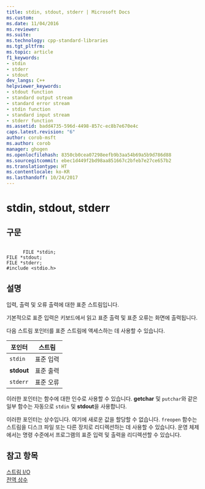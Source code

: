 ```yaml
---
title: stdin, stdout, stderr | Microsoft Docs
ms.custom: 
ms.date: 11/04/2016
ms.reviewer: 
ms.suite: 
ms.technology: cpp-standard-libraries
ms.tgt_pltfrm: 
ms.topic: article
f1_keywords:
- stdin
- stderr
- stdout
dev_langs: C++
helpviewer_keywords:
- stdout function
- standard output stream
- standard error stream
- stdin function
- standard input stream
- stderr function
ms.assetid: badd4735-596d-4498-857c-ec8b7e670e4c
caps.latest.revision: "6"
author: corob-msft
ms.author: corob
manager: ghogen
ms.openlocfilehash: 8350cb0cea07298eefb9b3aa54b69a5b9d786d88
ms.sourcegitcommit: ebec1d449f2bd98aa851667c2bfeb7e27ce657b2
ms.translationtype: HT
ms.contentlocale: ko-KR
ms.lasthandoff: 10/24/2017
---
```

# <a name="stdin-stdout-stderr"></a>stdin, stdout, stderr
## <a name="syntax"></a>구문  
  
```  
  
      FILE *stdin;   
FILE *stdout;   
FILE *stderr;   
#include <stdio.h>  
```  
  
## <a name="remarks"></a>설명  
 입력, 출력 및 오류 출력에 대한 표준 스트림입니다.  
  
 기본적으로 표준 입력은 키보드에서 읽고 표준 출력 및 표준 오류는 화면에 출력됩니다.  
  
 다음 스트림 포인터를 표준 스트림에 액세스하는 데 사용할 수 있습니다.  
  
|포인터|스트림|  
|-------------|------------|  
|`stdin`|표준 입력|  
|**stdout**|표준 출력|  
|`stderr`|표준 오류|  
  
 이러한 포인터는 함수에 대한 인수로 사용할 수 있습니다. **getchar** 및 `putchar`와 같은 일부 함수는 자동으로 `stdin` 및 **stdout**을 사용합니다.  
  
 이러한 포인터는 상수입니다. 여기에 새로운 값을 할당할 수 없습니다. `freopen` 함수는 스트림을 디스크 파일 또는 다른 장치로 리디렉션하는 데 사용할 수 있습니다. 운영 체제에서는 명령 수준에서 프로그램의 표준 입력 및 출력을 리디렉션할 수 있습니다.  
  
## <a name="see-also"></a>참고 항목  
 [스트림 I/O](../c-runtime-library/stream-i-o.md)   
 [전역 상수](../c-runtime-library/global-constants.md)